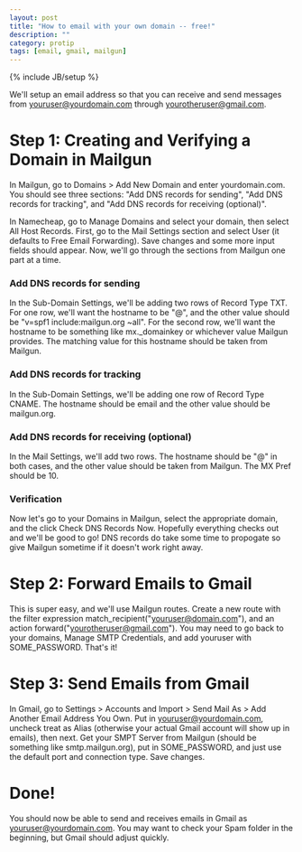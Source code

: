 ```yaml
---
layout: post
title: "How to email with your own domain -- free!"
description: ""
category: protip
tags: [email, gmail, mailgun]
---
```

{% include JB/setup %}

We'll setup an email address so that you can receive and send messages from youruser@yourdomain.com through yourotheruser@gmail.com.

# Step 1: Creating and Verifying a Domain in Mailgun

In Mailgun, go to Domains > Add New Domain and enter yourdomain.com. You should see three sections: "Add DNS records for sending", "Add DNS records for tracking", and "Add DNS records for receiving (optional)". 

In Namecheap, go to Manage Domains and select your domain, then select All Host Records. First, go to the Mail Settings section and select User (it defaults to Free Email Forwarding). Save changes and some more input fields should appear. Now, we'll go through the sections from Mailgun one part at a time.

### Add DNS records for sending

In the Sub-Domain Settings, we'll be adding two rows of Record Type TXT. For one row, we'll want the hostname to be "@", and the other value should be "v=spf1 include:mailgun.org ~all". For the second row, we'll want the hostname to be something like mx._domainkey or whichever value Mailgun provides. The matching value for this hostname should be taken from Mailgun.

### Add DNS records for tracking

In the Sub-Domain Settings, we'll be adding one row of Record Type CNAME. The hostname should be email and the other value should be mailgun.org.

### Add DNS records for receiving (optional)

In the Mail Settings, we'll add two rows. The hostname should be "@" in both cases, and the other value should be taken from Mailgun. The MX Pref should be 10.

### Verification

Now let's go to your Domains in Mailgun, select the appropriate domain, and the click Check DNS Records Now. Hopefully everything checks out and we'll be good to go! DNS records do take some time to propogate so give Mailgun sometime if it doesn't work right away.

# Step 2: Forward Emails to Gmail

This is super easy, and we'll use Mailgun routes. Create a new route with the filter expression match_recipient("youruser@domain.com"), and an action forward("yourotheruser@gmail.com"). You may need to go back to your domains, Manage SMTP Credentials, and add youruser with SOME_PASSWORD. That's it!

# Step 3: Send Emails from Gmail

In Gmail, go to Settings > Accounts and Import > Send Mail As > Add Another Email Address You Own. Put in youruser@yourdomain.com, uncheck treat as Alias (otherwise your actual Gmail account will show up in emails), then next. Get your SMPT Server from Mailgun (should be something like smtp.mailgun.org), put in SOME_PASSWORD, and just use the default port and connection type. Save changes.

# Done!

You should now be able to send and receives emails in Gmail as youruser@yourdomain.com. You may want to check your Spam folder in the beginning, but Gmail should adjust quickly.
